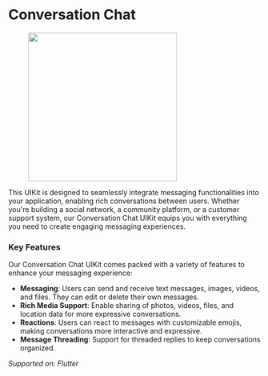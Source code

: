 # Conversation Chat



<figure><img src="../../../../.gitbook/assets/Screenshot 2568-04-04 at 15.18.08.png" alt="" width="297"><figcaption></figcaption></figure>

This UIKit is designed to seamlessly integrate messaging functionalities into your application, enabling rich conversations between users. Whether you're building a social network, a community platform, or a customer support system, our Conversation Chat UIKit equips you with everything you need to create engaging messaging experiences.

### Key Features

Our Conversation Chat UIKit comes packed with a variety of features to enhance your messaging experience:

* **Messaging**: Users can send and receive text messages, images, videos, and files. They can edit or delete their own messages.
* **Rich Media Support**: Enable sharing of photos, videos, files, and location data for more expressive conversations.
* **Reactions**: Users can react to messages with customizable emojis, making conversations more interactive and expressive.
* **Message Threading**: Support for threaded replies to keep conversations organized.



_Supported on: Flutter_
